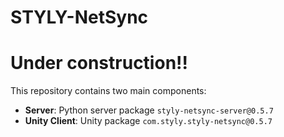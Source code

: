 # STYLY-NetSync
# Under construction!!

This repository contains two main components:

- **Server**: Python server package `styly-netsync-server@0.5.7`
- **Unity Client**: Unity package `com.styly.styly-netsync@0.5.7`



